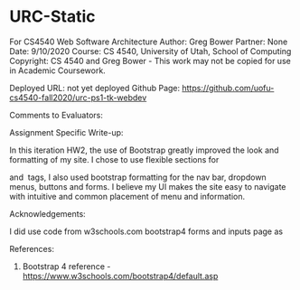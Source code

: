 # URC-Static
For CS4540 Web Software Architecture
Author:    Greg Bower
Partner:   None
Date:      9/10/2020
Course:    CS 4540, University of Utah, School of Computing
Copyright: CS 4540 and Greg Bower - This work may not be copied for use in Academic Coursework.

Deployed URL:  not yet deployed
Github Page:   https://github.com/uofu-cs4540-fall2020/urc-ps1-tk-webdev

Comments to Evaluators:


Assignment Specific Write-up:

  In this iteration HW2, the use of Bootstrap greatly improved the look and formatting of my site. I chose to use flexible sections for <div> and <img> tags,
  I also used bootstrap formatting for the nav bar, dropdown menus, buttons and forms. I believe my UI makes the site easy to navigate with intuitive and common
  placement of menu and information.


Acknowledgements:

   I did use code from w3schools.com bootstrap4 forms and inputs page as

References:

   1. Bootstrap 4 reference - https://www.w3schools.com/bootstrap4/default.asp
  


